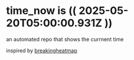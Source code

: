 # time_now is (( 2025-05-20T05:00:00.931Z ))

an automated repo that shows the currnent time

inspired by [breakingheatmap](https://github.com/breakingheatmap/breakingheatmap)